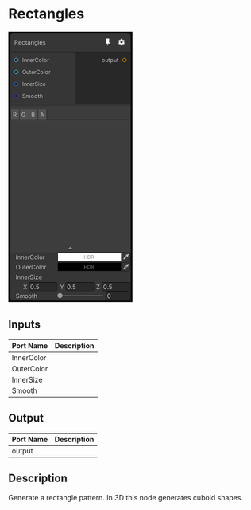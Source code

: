 # Rectangles
![Mixture.RectanglesNode](../../images/Mixture.RectanglesNode.png)
## Inputs
Port Name | Description
--- | ---
InnerColor | 
OuterColor | 
InnerSize | 
Smooth | 

## Output
Port Name | Description
--- | ---
output | 

## Description
Generate a rectangle pattern. In 3D this node generates cuboid shapes.

